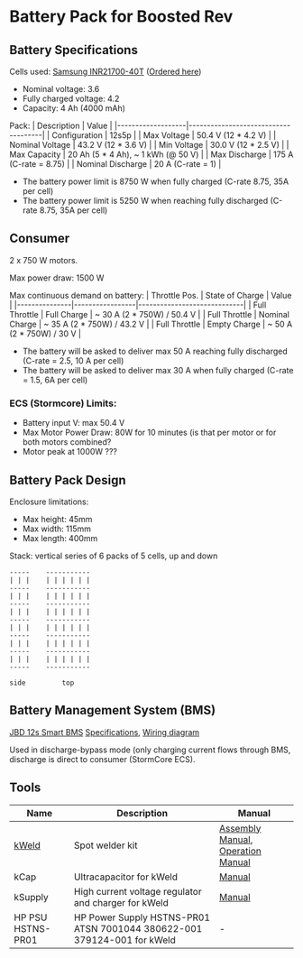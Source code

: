# Battery Pack for Boosted Rev

## Battery Specifications
Cells used: [Samsung INR21700-40T](datasheets/Samsung-INR21700-40T.pdf) ([Ordered here](https://eu.nkon.nl/samsung-inr21700-40t-4000mah-30a.html))
- Nominal voltage: 3.6
- Fully charged voltage: 4.2
- Capacity: 4 Ah (4000 mAh)

Pack:
| Description       | Value                               |
|-------------------|-------------------------------------|
| Configuration     | 12s5p                               |
| Max Voltage       | 50.4 V (12 \* 4.2 V)                |
| Nominal Voltage   | 43.2 V (12 \* 3.6 V)                |
| Min Voltage       | 30.0 V (12 \* 2.5 V)                |
| Max Capacity      | 20 Ah (5 \* 4 Ah), ~ 1 kWh (@ 50 V) |
| Max Discharge     | 175 A (C-rate = 8.75)               |
| Nominal Discharge | 20 A (C-rate = 1)                   |

- The battery power limit is 8750 W when fully charged (C-rate 8.75, 35A per cell)
- The battery power limit is 5250 W when reaching fully discharged  (C-rate 8.75, 35A per cell)

## Consumer
2 x 750 W motors.

Max power draw: 1500 W

Max continuous demand on battery:
| Throttle Pos. | State of Charge | Value                       |
|---------------|-----------------|-----------------------------|
| Full Throttle | Full Charge     | ~ 30 A (2 \* 750W) / 50.4 V |
| Full Throttle | Nominal Charge  | ~ 35 A (2 \* 750W) / 43.2 V |
| Full Throttle | Empty Charge    | ~ 50 A (2 \* 750W) / 30 V   |

- The battery will be asked to deliver max 50 A reaching fully discharged (C-rate = 2.5, 10 A per cell)
- The battery will be asked to deliver max 30 A when fully charged (C-rate = 1.5, 6A per cell)

### ECS (Stormcore) Limits:
- Battery input V: max 50.4 V
- Max Motor Power Draw: 80W for 10 minutes (is that per motor or for both motors combined?
- Motor peak at 1000W ???

## Battery Pack Design
Enclosure limitations:
- Max height:  45mm
- Max width:  115mm
- Max length: 400mm

Stack: vertical series of 6 packs of 5 cells, up and down
```
-----    -----------
| | |    | | | | | |
-----    -----------
| | |    | | | | | |
-----    -----------
| | |    | | | | | |
-----    -----------
| | |    | | | | | |
-----    -----------
| | |    | | | | | |
-----    -----------
| | |    | | | | | |
-----    -----------

side         top
```

## Battery Management System (BMS)
[JBD 12s Smart BMS](https://www.aliexpress.com/item/32819508078.html?spm=a2g0s.12269583.0.0.290022f9etByly) [Specifications](datasheets/jbd-bms-specifications.webp), [Wiring diagram](manuals/jbd-bms-wiring.webp)

Used in discharge-bypass mode (only charging current flows through BMS, discharge is direct to consumer (StormCore ECS).

## Tools
| Name | Description | Manual |
|------|-------------|--------|
| [kWeld](https://www.keenlab.de/index.php/product/kweld-complete-kit/) | Spot welder kit | [Assembly Manual](https://www.keenlab.de/wp-content/uploads/2018/07/kWeld-assembly-manual-r5.0.pdf), [Operation Manual](https://www.keenlab.de/wp-content/uploads/2018/07/kWeld-operation-manual-r3.0.pdf) |
| kCap | Ultracapacitor for kWeld | [Manual](https://www.keenlab.de/wp-content/uploads/2020/04/kCap-manual-r2.0.pdf) |
| kSupply | High current voltage regulator and charger for kWeld | [Manual](https://www.keenlab.de/wp-content/uploads/2019/06/kSupply-manual.pdf) |
| HP PSU HSTNS-PR01 | HP Power Supply HSTNS-PR01 ATSN 7001044 380622-001 379124-001 for kWeld | - |
